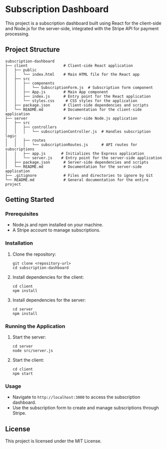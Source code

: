 # Subscription Dashboard

This project is a subscription dashboard built using React for the client-side and Node.js for the server-side, integrated with the Stripe API for payment processing.

## Project Structure

```
subscription-dashboard
├── client                # Client-side React application
│   ├── public
│   │   └── index.html    # Main HTML file for the React app
│   ├── src
│   │   ├── components
│   │   │   └── SubscriptionForm.js  # Subscription form component
│   │   ├── App.js        # Main App component
│   │   ├── index.js      # Entry point for the React application
│   │   └── styles.css     # CSS styles for the application
│   ├── package.json      # Client-side dependencies and scripts
│   └── README.md         # Documentation for the client-side application
├── server                # Server-side Node.js application
│   ├── src
│   │   ├── controllers
│   │   │   └── subscriptionController.js  # Handles subscription logic
│   │   ├── routes
│   │   │   └── subscriptionRoutes.js      # API routes for subscriptions
│   │   ├── app.js       # Initializes the Express application
│   │   └── server.js    # Entry point for the server-side application
│   ├── package.json      # Server-side dependencies and scripts
│   └── README.md         # Documentation for the server-side application
├── .gitignore            # Files and directories to ignore by Git
└── README.md             # General documentation for the entire project
```

## Getting Started

### Prerequisites

- Node.js and npm installed on your machine.
- A Stripe account to manage subscriptions.

### Installation

1. Clone the repository:
   ```
   git clone <repository-url>
   cd subscription-dashboard
   ```

2. Install dependencies for the client:
   ```
   cd client
   npm install
   ```

3. Install dependencies for the server:
   ```
   cd server
   npm install
   ```

### Running the Application

1. Start the server:
   ```
   cd server
   node src/server.js
   ```

2. Start the client:
   ```
   cd client
   npm start
   ```

### Usage

- Navigate to `http://localhost:3000` to access the subscription dashboard.
- Use the subscription form to create and manage subscriptions through Stripe.

## License

This project is licensed under the MIT License.